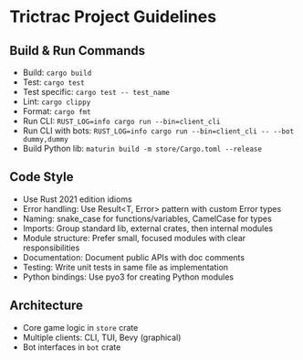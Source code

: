 # Trictrac Project Guidelines

## Build & Run Commands
- Build: `cargo build`
- Test: `cargo test`
- Test specific: `cargo test -- test_name`
- Lint: `cargo clippy`
- Format: `cargo fmt`
- Run CLI: `RUST_LOG=info cargo run --bin=client_cli`
- Run CLI with bots: `RUST_LOG=info cargo run --bin=client_cli -- --bot dummy,dummy`
- Build Python lib: `maturin build -m store/Cargo.toml --release`

## Code Style
- Use Rust 2021 edition idioms
- Error handling: Use Result<T, Error> pattern with custom Error types
- Naming: snake_case for functions/variables, CamelCase for types
- Imports: Group standard lib, external crates, then internal modules
- Module structure: Prefer small, focused modules with clear responsibilities
- Documentation: Document public APIs with doc comments
- Testing: Write unit tests in same file as implementation
- Python bindings: Use pyo3 for creating Python modules

## Architecture
- Core game logic in `store` crate
- Multiple clients: CLI, TUI, Bevy (graphical)
- Bot interfaces in `bot` crate